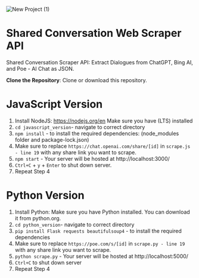![New Project (1)](https://github.com/OrangeDev2/ScrapeSharedConvoAPI/assets/47803678/e4b66fca-12ab-4144-835a-5783dc13fd16)
# Shared Conversation Web Scraper API
Shared Conversation Scraper API: Extract Dialogues from ChatGPT, Bing AI, and Poe - AI Chat as JSON.

**Clone the Repository**: Clone or download this repository.

# JavaScript Version
1. Install NodeJS: https://nodejs.org/en Make sure you have (LTS) installed
2. `cd javascript_version`- navigate to correct directory
3. `npm install` - to install the required dependencies: (node_modules folder and package-lock.json)
4. Make sure to replace `https://chat.openai.com/share/[id]` in `scrape.js - line 19` with any share link you want to scrape.
5. `npm start` - Your server will be hosted at http://localhost:3000/
6. `Ctrl+C` + `y` + `Enter` to shut down server.
7. Repeat Step 4

# Python Version
1. Install Python: Make sure you have Python installed. You can download it from python.org.
2. `cd python_version`- navigate to correct directory
3. `pip install Flask requests beautifulsoup4` - to install the required dependencies
4. Make sure to replace `https://poe.com/s/[id]` in `scrape.py - line 19` with any share link you want to scrape.
5. `python scrape.py` - Your server will be hosted at http://localhost:5000/
6. `Ctrl+C` to shut down server
7. Repeat Step 4
